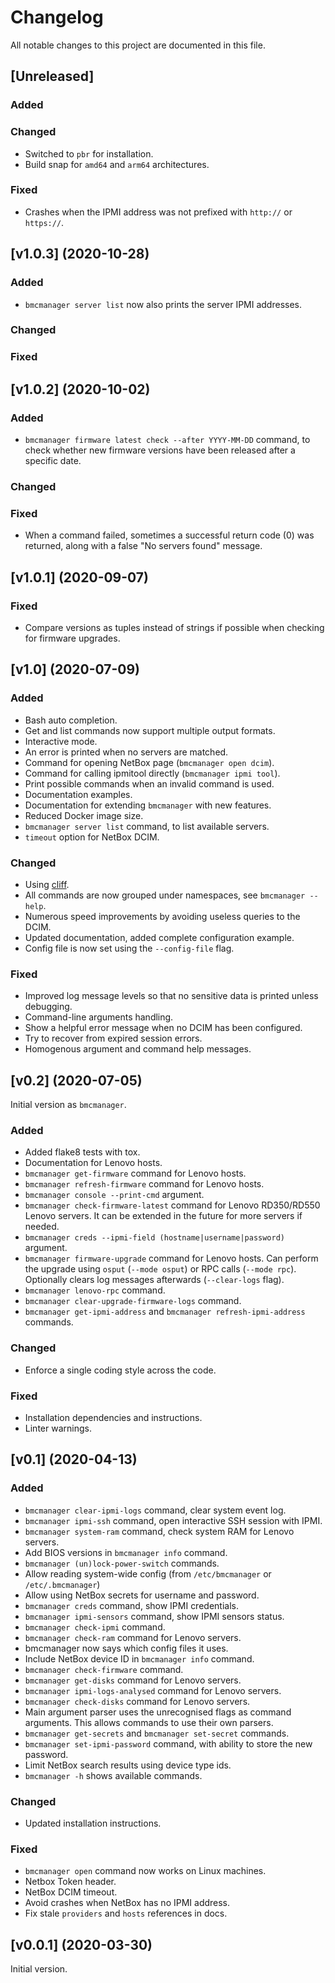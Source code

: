 # Changelog

All notable changes to this project are documented in this file.

## [Unreleased]

### Added

### Changed

- Switched to `pbr` for installation.
- Build snap for `amd64` and `arm64` architectures.

### Fixed

- Crashes when the IPMI address was not prefixed with `http://` or `https://`.

## [v1.0.3] (2020-10-28)

### Added

- `bmcmanager server list` now also prints the server IPMI addresses.

### Changed

### Fixed

## [v1.0.2] (2020-10-02)

### Added

- `bmcmanager firmware latest check --after YYYY-MM-DD` command, to check whether new firmware versions have been released after a specific date.

### Changed

### Fixed

- When a command failed, sometimes a successful return code (0) was returned, along with a false "No servers found" message.

## [v1.0.1] (2020-09-07)

### Fixed

- Compare versions as tuples instead of strings if possible when checking for firmware upgrades.

## [v1.0] (2020-07-09)

### Added

- Bash auto completion.
- Get and list commands now support multiple output formats.
- Interactive mode.
- An error is printed when no servers are matched.
- Command for opening NetBox page (`bmcmanager open dcim`).
- Command for calling ipmitool directly (`bmcmanager ipmi tool`).
- Print possible commands when an invalid command is used.
- Documentation examples.
- Documentation for extending `bmcmanager` with new features.
- Reduced Docker image size.
- `bmcmanager server list` command, to list available servers.
- `timeout` option for NetBox DCIM.

### Changed

- Using [cliff](https://docs.openstack.org/cliff/latest/index.html).
- All commands are now grouped under namespaces, see `bmcmanager --help`.
- Numerous speed improvements by avoiding useless queries to the DCIM.
- Updated documentation, added complete configuration example.
- Config file is now set using the `--config-file` flag.

### Fixed

- Improved log message levels so that no sensitive data is printed unless debugging.
- Command-line arguments handling.
- Show a helpful error message when no DCIM has been configured.
- Try to recover from expired session errors.
- Homogenous argument and command help messages.

## [v0.2] (2020-07-05)

Initial version as `bmcmanager`.

### Added

- Added flake8 tests with tox.
- Documentation for Lenovo hosts.
- `bmcmanager get-firmware` command for Lenovo hosts.
- `bmcmanager refresh-firmware` command for Lenovo hosts.
- `bmcmanager console --print-cmd` argument.
- `bmcmanager check-firmware-latest` command for Lenovo RD350/RD550 Lenovo servers. It can be extended in the future for more servers if needed.
- `bmcmanager creds --ipmi-field (hostname|username|password)` argument.
- `bmcmanager firmware-upgrade` command for Lenovo hosts. Can perform the upgrade using `osput` (`--mode osput`) or RPC calls (`--mode rpc`). Optionally clears log messages afterwards (`--clear-logs` flag).
- `bmcmanager lenovo-rpc` command.
- `bmcmanager clear-upgrade-firmware-logs` command.
- `bmcmanager get-ipmi-address` and `bmcmanager refresh-ipmi-address` commands.

### Changed

- Enforce a single coding style across the code.

### Fixed

- Installation dependencies and instructions.
- Linter warnings.

## [v0.1] (2020-04-13)

### Added

- `bmcmanager clear-ipmi-logs` command, clear system event log.
- `bmcmanager ipmi-ssh` command, open interactive SSH session with IPMI.
- `bmcmanager system-ram` command, check system RAM for Lenovo servers.
- Add BIOS versions in `bmcmanager info` command.
- `bmcmanager (un)lock-power-switch` commands.
- Allow reading system-wide config (from `/etc/bmcmanager` or `/etc/.bmcmanager`)
- Allow using NetBox secrets for username and password.
- `bmcmanager creds` command, show IPMI credentials.
- `bmcmanager ipmi-sensors` command, show IPMI sensors status.
- `bmcmanager check-ipmi` command.
- `bmcmanager check-ram` command for Lenovo servers.
- bmcmanager now says which config files it uses.
- Include NetBox device ID in `bmcmanager info` command.
- `bmcmanager check-firmware` command.
- `bmcmanager get-disks` command for Lenovo servers.
- `bmcmanager ipmi-logs-analysed` command for Lenovo servers.
- `bmcmanager check-disks` command for Lenovo servers.
- Main argument parser uses the unrecognised flags as command arguments. This allows commands to use their own parsers.
- `bmcmanager get-secrets` and `bmcmanager set-secret` commands.
- `bmcmanager set-ipmi-password` command, with ability to store the new password.
- Limit NetBox search results using device type ids.
- `bmcmanager -h` shows available commands.

### Changed

- Updated installation instructions.

### Fixed

- `bmcmanager open` command now works on Linux machines.
- Netbox Token header.
- NetBox DCIM timeout.
- Avoid crashes when NetBox has no IPMI address.
- Fix stale `providers` and `hosts` references in docs.

## [v0.0.1] (2020-03-30)

Initial version.
